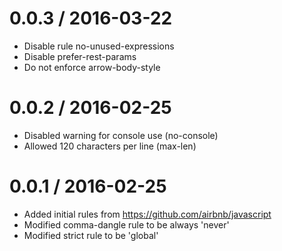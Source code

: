 0.0.3 / 2016-03-22
==================
- Disable rule no-unused-expressions
- Disable prefer-rest-params
- Do not enforce arrow-body-style

0.0.2 / 2016-02-25
==================
- Disabled warning for console use (no-console)
- Allowed 120 characters per line (max-len)

0.0.1 / 2016-02-25
==================
- Added initial rules from https://github.com/airbnb/javascript
- Modified comma-dangle rule to be always 'never'
- Modified strict rule to be 'global'
